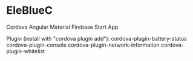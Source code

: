 # EleBlueC
Cordova Angular Material Firebase Start App

Plugin (install with "cordova plugin add"):
cordova-plugin-battery-status
cordova-plugin-console
cordova-plugin-network-information
cordova-plugin-whitelist
